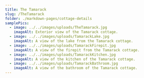 ```yaml
---
title: The Tamarack
slug: /TheTamarack
folder: ./markdown-pages/cottage-details
samplePics:
  - image: ../../images/uploads/TheTamarack.jpg
    imageAlt: Exterior view of the Tamarack cottage.
  - image: ../../images/uploads/TamarackLake.jpg
    imageAlt: A view of the lake from the Tamarack cottage.
  - image: ../../images/uploads/TamarackFirepit.jpg
    imageAlt: A view of the firepit from the Tamarack cottage.
  - image: ../../images/uploads/TamarackKitchen.jpg
    imageAlt: A view of the kitchen of the Tamarack cottage.
  - image: ../../images/uploads/TamarackBathroom.jpg
    imageAlt: A view of the bathroom of the Tamarack cottage.
---
```


